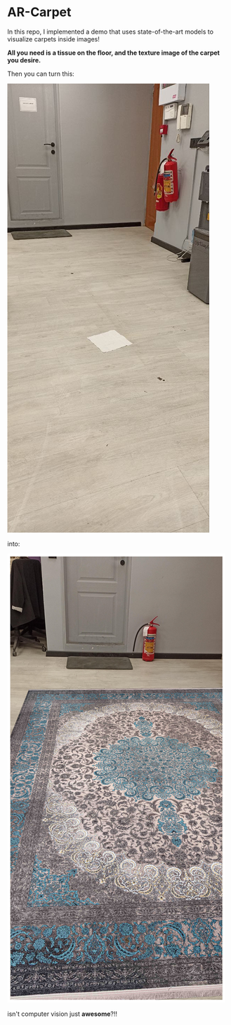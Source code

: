 # AR-Carpet
In this repo, I implemented a demo that uses state-of-the-art models to visualize carpets inside images!

**All you need is a tissue on the floor, and the texture image of the carpet you desire.**

Then you can turn this: 

![input](1.jpg)

into:

![output](result.png)

isn't computer vision just **awesome**?!!
